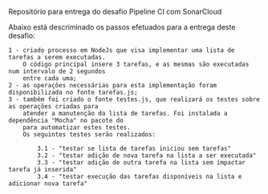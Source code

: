 Repositório para entrega do desafio Pipeline CI com SonarCloud

Abaixo está descriminado os passos efetuados para a entrega deste desafio:

    1 - criado processo em NodeJs que visa implementar uma lista de tarefas a serem executadas. 
        O código principal insere 3 tarefas, e as mesmas são executadas num intervalo de 2 segundos
        entre cada uma;
    2 - as operações necessárias para esta implementação foram disponibilizada no fonte tarefas.js;
    3 - também foi criado o fonte testes.js, que realizará os testes sobre as operações criadas para
        atender a manutenção da lista de tarefas. Foi instalada a dependência "Mocha" no pacote do 
        para automatizar estes testes.
        Os seguintes testes serão realizados:
        
            3.1 - "testar se lista de tarefas iniciou sem tarefas"
            3.2 - "testar adição de nova tarefa na lista a ser executada"
            3.3 - "testar adição de outra tarefa na lista sem impactar tarefa já inserida"
            3.4 - "testar execução das tarefas disponíveis na lista e adicionar nova tarefa"